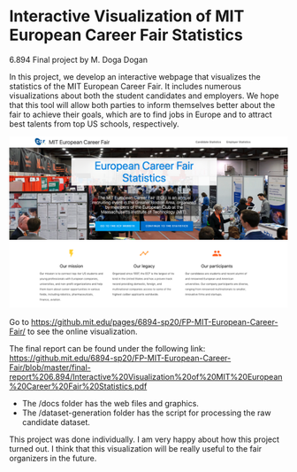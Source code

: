 # Interactive Visualization of MIT European Career Fair Statistics

6.894 Final project by M. Doga Dogan

In this project, we develop an interactive webpage that visualizes the statistics of the MIT European Career Fair. It includes numerous visualizations about both the student candidates and employers. We hope that this tool will allow both parties to inform themselves better about the fair to achieve their goals, which are to find jobs in Europe and to attract best talents from top US schools, respectively.

![ECF visualization](ECF-visualization.png?raw=true "ECF visualization")

Go to https://github.mit.edu/pages/6894-sp20/FP-MIT-European-Career-Fair/ to see the online visualization.

The final report can be found under the following link:
https://github.mit.edu/6894-sp20/FP-MIT-European-Career-Fair/blob/master/final-report%206.894/Interactive%20Visualization%20of%20MIT%20European%20Career%20Fair%20Statistics.pdf

- The /docs folder has the web files and graphics.
- The /dataset-generation folder has the script for processing the raw candidate dataset.

This project was done individually. I am very happy about how this project turned out. I think that this visualization will be really useful to the fair organizers in the future.